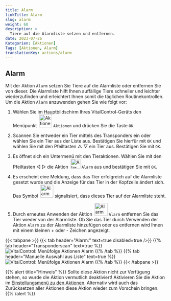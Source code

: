 ```yaml
---
title: Alarm
linkTitle: Alarm
slug: alarm
weight: 60
description: >
  Tiere auf die Alarmliste setzen und entfernen.
date: 2023-07-26
Kategorien: [Aktionen]
Tags: [Aktionen, Alarm]
translationKey: actions/alarm
---
```

## Alarm

Mit der Aktion `Alarm` setzen Sie Tiere auf die Alarmliste oder entfernen Sie von dieser. Die Alarmliste hilft Ihnen auffällige Tiere schneller und leichter wiederzufinden und erleichtert Ihnen somit die täglichen Routinekontrollen. Um die Aktion `Alarm` anzuwenden gehen Sie wie folgt vor:

1.  Wählen Sie im Hauptbildschirm Ihres VitalControl-Geräts den Menüpunkt  &nbsp;<img src="/icons/actions.svg" width="40" align="bottom" alt="Aktionen" /> `Aktionen` und drücken Sie die Taste `OK`.

2. Scannen Sie entweder ein Tier mittels des Transponders ein oder wählen Sie ein Tier aus der Liste aus. Bestätigen Sie hierfür mit `OK` und wählen Sie mit den Pfeiltasten △ ▽ ein Tier aus. Bestätigen Sie mit `OK`.

3. Es öffnet sich ein Untermenü mit den Tieraktionen. Wählen Sie mit den Pfeiltasten ◁ ▷ die Aktion &nbsp;<img src="/icons/actions/alarm.svg" width="30" align="bottom" alt="Alarm" /> `Alarm` aus und bestätigen Sie mit `OK`.

4. Es erscheint eine Meldung, dass das Tier erfolgreich auf die Alarmliste gesetzt wurde und die Anzeige für das Tier in der Kopfzeile ändert sich. Das Symbol &nbsp;<img src="/icons/redhead.svg" width="40" align="bottom" alt="Alarm" /> signalisiert, dass dieses Tier auf der Alarmliste steht.

5. Durch erneutes Anwenden der Aktion &nbsp;<img src="/icons/alertminus.svg" width="40" align="bottom" alt="Alarm" /> `Alarm` entfernen Sie das Tier wieder von der Alarmliste. Ob Sie das Tier durch Verwenden der Aktion `Alarm` zu der Alarmliste hinzufügen oder es entfernen wird Ihnen mit einem kleinen + oder - Zeichen angezeigt.

{{< tabpane >}}
{{< tab header="Alarm:" text=true disabled=true />}}
{{% tab header="Transponderscan" text=true %}}
 ![VitalControl: Menüfolge Aktionen Alarm](../bilder/alarm-transponderscan.png "Alarm")
{{% /tab %}}
{{% tab header="Manuelle Auswahl aus Liste" text=true %}}
 ![VitalControl: Menüfolge Aktionen Alarm](../bilder/alarm.png "Alarm")
{{% /tab %}}
{{< /tabpane >}}


{{% alert title="Hinweis" %}}
Sollte diese Aktion nicht zur Verfügung stehen, so wurde die Aktion vermutlich deaktiviert! Aktivieren Sie die Aktion im [Einstellungsmenü zu den Aktionen](/docs/aktionen/einstellungen/). Alternativ wird auch das Zurücksetzen aller Aktionen diese Aktion wieder zum Vorschein bringen.
{{% /alert %}}
